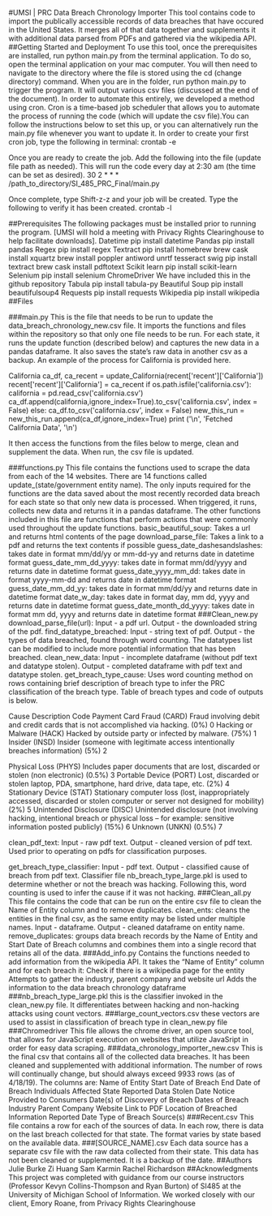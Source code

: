 #UMSI | PRC Data Breach Chronology Importer
This tool contains code to import the publically accessible records of data breaches that have occured in the United States. It merges all of that data together and supplements it with additional data parsed from PDFs and gathered via the wikipedia API.
##Getting Started and Deployment 
To use this tool, once the prerequisites are installed, run python main.py from the terminal application. To do so, open the terminal application on your mac computer. You will then need to navigate to the directory where the file is stored using the cd (change directory) command. When you are in the folder, run python main.py to trigger the program. It will output various csv files (discussed at the end of the document).
In order to automate this entirely, we developed a method using cron. Cron is a time-based job scheduler that allows you to automate the process of running the code (which will update the csv file).You can follow the instructions below to set this up, or you can alternatively run the main.py file whenever you want to update it.
In order to create your first cron job, type the following in terminal:
crontab -e

Once you are ready to create the job. Add the following into the file (update file path as needed). This will run the code every day at 2:30 am (the time can be set as desired).
30 2 * * * /path_to_directory/SI_485_PRC_Final/main.py

Once complete, type Shift-z-z and your job will be created. Type the following to verify it has been created.
crontab -l

##Prerequisites
The following packages must be installed prior to running the program. [UMSI will hold a meeting with Privacy Rights Clearinghouse to help facilitate downloads].
Datetime
pip install datetime
Pandas
pip install pandas
Regex
pip install regex
Textract
pip install homebrew
brew cask install xquartz 
brew install poppler antiword unrtf tesseract swig 
pip install textract
brew cask install pdftotext
Scikit learn
pip install scikit-learn
Selenium
pip install selenium
ChromeDriver
We have included this in the github repository 
Tabula
pip install tabula-py
Beautiful Soup
pip install beautifulsoup4
Requests 
pip install requests
Wikipedia
pip install wikipedia
##Files

###main.py
This is the file that needs to be run to update the data_breach_chronology_new.csv file.
It imports the functions and files within the repository so that only one file needs to be run.
For each state, it runs the update function (described below) and captures the new data in a pandas dataframe. It also saves the state’s raw data in another csv as a backup. An example of the process for California is provided here.
 
California
ca_df, ca_recent = update_California(recent['recent']['California'])
recent['recent']['California'] = ca_recent
if os.path.isfile('california.csv'):
	california = pd.read_csv('california.csv')
	ca_df.append(california,ignore_index=True).to_csv('california.csv', index = False)
else:
	ca_df.to_csv('california.csv', index = False)
new_this_run = new_this_run.append(ca_df,ignore_index=True)
print ('\n', 'Fetched California Data', '\n')
 
It then access the functions from the files below to merge, clean and supplement the data. When run, the csv file is updated.

###functions.py
This file contains the functions used to scrape the data from each of the 14 websites. 
There are 14 functions called update_(state/government entity name). The only inputs required for the functions are the data saved about the most recently recorded data breach for each state so that only new data is processed. When triggered, it runs, collects new data and returns it in a pandas dataframe.
The other functions included in this file are functions that perform actions that were commonly used throughout the update functions.
basic_beautiful_soup: Takes a url and returns html contents of the page
download_parse_file: Takes a link to a pdf and returns the text contents if possible
guess_date_dashesandslashes: takes date in format mm/dd/yy or mm-dd-yy and returns date in datetime format
guess_date_mm_dd_yyyy: takes date in format mm/dd/yyyy and returns date in datetime format
guess_date_yyyy_mm_dd: takes date in format yyyy-mm-dd and returns date in datetime format
guess_date_mm_dd_yy: takes date in format mm/dd/yy and returns date in datetime format
date_w_day: takes date in format day, mm dd, yyyy and returns date in datetime format
guess_date_month_dd_yyyy: takes date in format mm dd, yyyy and returns date in datetime format
###Clean_new.py 
download_parse_file(url): Input - a pdf url. Output - the downloaded string of the pdf.
find_datatype_breached: Input - string text of pdf. Output - the types of data breached, found through word counting. The datatypes list can be modified to include more potential information that has been breached. 
clean_new_data: Input - incomplete dataframe (without pdf text and datatype stolen). Output - completed dataframe with pdf text and datatype stolen.
get_breach_type_cause: Uses word counting method on rows containing brief description of breach type to infer the PRC classification of the breach type. Table of breach types and code of outputs is below. 

Cause
Description
Code
Payment Card Fraud (CARD)
Fraud involving debit and credit cards that is not accomplished via hacking. (0%)
0
Hacking or Malware (HACK)
Hacked by outside party or infected by malware. (75%)
1
Insider (INSD)
Insider (someone with legitimate access intentionally breaches information) (5%)
2


Physical Loss (PHYS)
Includes paper documents that are lost, discarded or stolen (non electronic) (0.5%)
3
Portable Device (PORT)
Lost, discarded or stolen laptop, PDA, smartphone, hard drive, data tape, etc. (2%)
4
Stationary Device (STAT)
Stationary computer loss (lost, inappropriately accessed, discarded or stolen computer or server not designed for mobility) (2%)
5
Unintended Disclosure (DISC)
Unintended disclosure (not involving hacking, intentional breach or physical loss – for example: sensitive information posted publicly) (15%)
6
Unknown (UNKN)
(0.5%)
7

clean_pdf_text: Input - raw pdf text. Output - cleaned version of pdf text. Used prior to operating on pdfs for classification purposes. 

get_breach_type_classifier: Input - pdf text. Output - classified cause of breach from pdf text. Classifier file nb_breach_type_large.pkl is used to determine whether or not the breach was hacking. Following this, word counting is used to infer the cause if it was not hacking. 
###Clean_all.py 
This file contains the code that can be run on the entire csv file to clean the Name of Entity column and to remove duplicates.
clean_ents: cleans the entities in the final csv, as the same entity may be listed under multiple names. Input - dataframe. Output - cleaned dataframe on entity name. 
remove_duplicates: groups data breach records by the Name of Entity and Start Date of Breach columns and combines them into a single record that retains all of the data.
###Add_info.py
Contains the functions needed to add information from the wikipedia API.
It takes the “Name of Entity” column and for each breach it:
Check if there is a wikipedia page for the entity 
Attempts to gather the industry, parent company and website url
Adds the information to the data breach chronology dataframe
###nb_breach_type_large.pkl
this is the classifier invoked in the clean_new.py file. It differentiates between hacking and non-hacking attacks using count vectors. 
###large_count_vectors.csv 
these vectors are used to assist in classification of breach type in clean_new.py file
###Chromedriver 
This file allows the chrome driver, an open source tool, that allows for JavaScript execution on websites that utilize JavaSript in order for easy data scraping. 
###data_chronology_importer_new.csv 
This is the final csv that contains all of the collected data breaches. It has been cleaned and supplemented with additional information. The number of rows will continually change, but should always exceed 9933 rows (as of 4/18/19). The columns are:
Name of Entity 
Start Date of Breach
End Date of Breach 
Individuals Affected 
State Reported 
Data Stolen
Date Notice Provided to Consumers 
Date(s) of Discovery of Breach 
Dates of Breach 
Industry 
Parent Company 
Website 
Link to PDF 
Location of Breached Information 
Reported Date 
Type of Breach
Source(s)
###Recent.csv
This file contains a row for each of the sources of data. In each row, there is data on the last breach collected for that state. The format varies by state based on the available data. 
###[SOURCE_NAME].csv
Each data source has a separate csv file with the raw data collected from their state. This data has not been cleaned or supplemented. It is a backup of the date.
##Authors
Julie Burke
Zi Huang
Sam Karmin 
Rachel Richardson
##Acknowledgments
This project was completed with guidance from our course instructors (Professor Kevyn Collins-Thompson and Ryan Burton) of SI485 at the University of Michigan School of Information.
We worked closely with our client, Emory Roane, from Privacy Rights Clearinghouse

